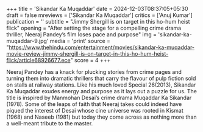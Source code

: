 +++
title = 'Sikandar Ka Muqaddar'
date = 2024-12-03T08:37:05+05:30
draft = false
mreviews = ['Sikandar Ka Muqaddar']
critics = ['Anuj Kumar']
publication = ''
subtitle = "Jimmy Shergill is on target in this ho-hum heist flick"
opening = "After setting the stage for a compelling crime drama thriller, Neeraj Pandey’s film loses pace and purpose"
img = 'sikandar-ka-muqaddar-9.jpg'
media = 'print'
source = "https://www.thehindu.com/entertainment/movies/sikandar-ka-muqaddar-movie-review-jimmy-shergill-is-on-target-in-this-ho-hum-heist-flick/article68926677.ece"
score = 4
+++

Neeraj Pandey has a knack for plucking stories from crime pages and turning them into dramatic thrillers that carry the flavour of pulp fiction sold on stalls at railway stations. Like his much loved Special 26(2013), Sikandar Ka Muqaddar exudes energy and purpose as it lays out a puzzle for us. The title is inspired by Manmohan Desai’s crime drama Muqaddar Ka Sikandar (1978). Some of the leaps of faith that Neeraj takes could indeed have piqued the interest of Desai whose cine universe was rooted in Kismat (1968) and Naseeb (1981) but today they come across as nothing more than a well-meant tribute to the master.
